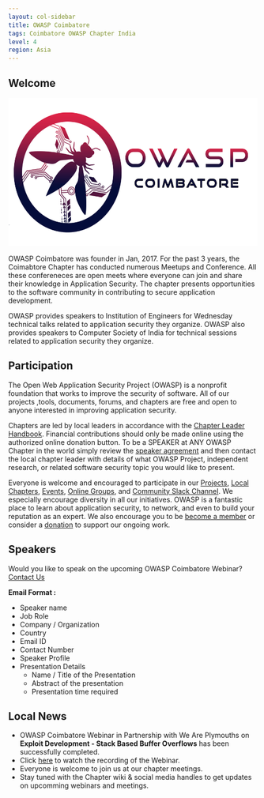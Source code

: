 ```yaml
---
layout: col-sidebar
title: OWASP Coimbatore
tags: Coimbatore OWASP Chapter India
level: 4
region: Asia
---
```


## Welcome

<img src="assets/images/logo/owasp_coimbatore_logo.jpg" width="550" height="300" />

OWASP Coimbatore was founder in Jan, 2017. For the past 3 years, the Coimabtore Chapter has conducted numerous Meetups and Conference. All these confereneces are open meets where everyone can join and share their knowledge in Application Security. The chapter presents opportunities to the software community in contributing to secure application development.

OWASP provides speakers to Institution of Engineers for Wednesday technical talks related to application security they organize. OWASP also provides speakers to Computer Society of India for technical sessions related to application security they organize.

## Participation
The Open Web Application Security Project (OWASP) is a nonprofit foundation that works to improve the security of software. All of our projects ,tools, documents, forums, and chapters are free and open to anyone interested in improving application security. 

Chapters are led by local leaders in accordance with the [Chapter Leader Handbook](/www-policy/rules-of-procedure/chapter-handbook). Financial contributions should only be made online using the authorized online donation button. To be a SPEAKER at ANY OWASP Chapter in the world simply review the [speaker agreement](/www-policy/speaker-agreement) and then contact the local chapter leader with details of what OWASP Project, independent research, or related software security topic you would like to present.

Everyone is welcome and encouraged to participate in our [Projects](https://owasp.org/projects/), [Local Chapters](/chapters), [Events](https://owasp.org/events/), [Online Groups](https://groups.google.com/a/owasp.com/), and [Community Slack Channel](https://join.slack.com/t/owaspcoimbatore/shared_invite/zt-dzjz7u5t-4Nab~nJKCn7cHkTKY_wu7A). We especially encourage diversity in all our initiatives. OWASP is a fantastic place to learn about application security, to network, and even to build your reputation as an expert. We also encourage you to be [become a member](https://owasp.org/membership/) or consider a [donation](https://owasp.org/donate/?reponame=www-chapter-coimbatore&title=OWASP+Coimbatore) to support our ongoing work.

## Speakers

Would you like to speak on the upcoming OWASP Coimbatore Webinar? [Contact Us](mailto:adithyanak@owasp.org)

**Email Format :**

- Speaker name
- Job Role
- Company / Organization
- Country
- Email ID
- Contact Number
- Speaker Profile
- Presentation Details
    - Name / Title of the Presentation
    - Abstract of the presentation
    - Presentation time required

## Local News
- OWASP Coimbatore Webinar in Partnership with We Are Plymouths on **Exploit Development - Stack Based Buffer Overflows** has been successfully completed.
- Click [here](https://www.youtube.com/watch?v=R9u1D3izvGs) to watch the recording of the Webinar.
- Everyone is welcome to join us at our chapter meetings.
- Stay tuned with the Chapter wiki & social media handles to get updates on upcomming webinars and meetings.


